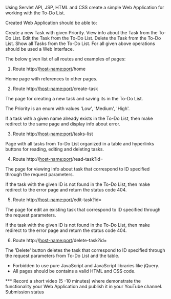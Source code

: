 Using Servlet API, JSP, HTML and CSS create a simple Web Application for working with the To-Do List.

Created Web Application should be able to:

Create a new Task with given Priority.
View info about the Task from the To-Do List.
Edit the Task from the To-Do List.
Delete the Task from the To-Do List.
Show all Tasks from the To-Do List.
For all given above operations should be used a Web Interface.

The below given list of all routes and examples of pages:

1. Route http://<host-name:port>/home

Home page with references to other pages.



2. Route http://<host-name:port>/create-task

The page for creating a new task and saving its in the To-Do List.




The Priority is an enum with values 'Low', 'Medium', 'High'.

If a task with a given name already exists in the To-Do List, then make redirect to the same page and display info about error.



3. Route http://<host-name:port>/tasks-list

Page with all tasks from To-Do List organized in a table and hyperlinks buttons for reading, editing and deleting tasks.



4. Route http://<host-name:port>/read-task?id=<task ID>

The page for viewing info about task that correspond to ID specified through the request parameters.



If the task with the given ID is not found in the To-Do List, then make redirect to the error page and return the status code 404.



5. Route http://<host-name:port>/edit-task?id=<task ID>

The page for edit an existing task that correspond to ID specified through the request parameters.



If the task with the given ID is not found in the To-Do List, then make redirect to the error page and return the status code 404.



6. Route http://<host-name:port>/delete-task?id=<task ID>

The 'Delete' button deletes the task that correspond to ID specified through the request parameters from To-Do List and the table.



* Forbidden to use pure JavaScript and JavaScript libraries like jQuery.
* All pages should be contains a valid HTML and CSS code.

*** Record a short video (5 -10 minutes) where demonstrate the functionality your Web Application and publish it in your YouTube channel.
Submission status
